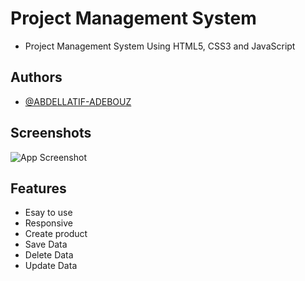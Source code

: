
# Project Management System
- Project Management System Using HTML5, CSS3 and JavaScript



## Authors

- [@ABDELLATIF-ADEBOUZ](https://github.com/ABDELLATIF-ADEBOUZ)


## Screenshots

![App Screenshot](https://github.com/ABDELLATIF-ADEBOUZ/Project-Management-System/blob/main/screenshot.png)


## Features

- Esay to use
- Responsive
- Create product
- Save Data
- Delete Data
- Update Data
